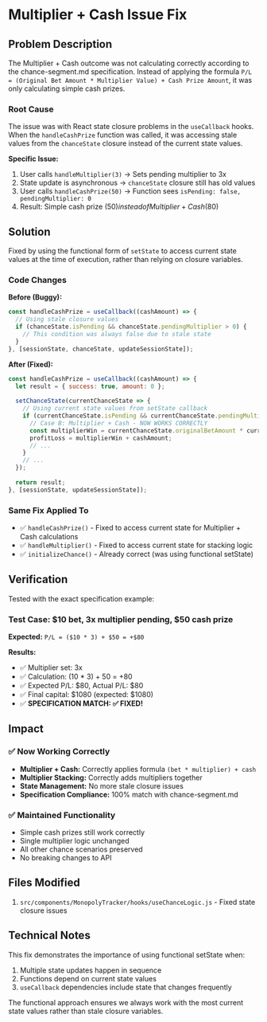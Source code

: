# Multiplier + Cash Issue Fix

## Problem Description
The Multiplier + Cash outcome was not calculating correctly according to the chance-segment.md specification. Instead of applying the formula `P/L = (Original Bet Amount * Multiplier Value) + Cash Prize Amount`, it was only calculating simple cash prizes.

### Root Cause
The issue was with React state closure problems in the `useCallback` hooks. When the `handleCashPrize` function was called, it was accessing stale values from the `chanceState` closure instead of the current state values.

**Specific Issue:**
1. User calls `handleMultiplier(3)` → Sets pending multiplier to 3x
2. State update is asynchronous → `chanceState` closure still has old values  
3. User calls `handleCashPrize(50)` → Function sees `isPending: false, pendingMultiplier: 0`
4. Result: Simple cash prize ($50) instead of Multiplier + Cash ($80)

## Solution
Fixed by using the functional form of `setState` to access current state values at the time of execution, rather than relying on closure variables.

### Code Changes

**Before (Buggy):**
```javascript
const handleCashPrize = useCallback((cashAmount) => {
  // Using stale closure values
  if (chanceState.isPending && chanceState.pendingMultiplier > 0) {
    // This condition was always false due to stale state
  }
}, [sessionState, chanceState, updateSessionState]);
```

**After (Fixed):**
```javascript
const handleCashPrize = useCallback((cashAmount) => {
  let result = { success: true, amount: 0 };
  
  setChanceState(currentChanceState => {
    // Using current state values from setState callback
    if (currentChanceState.isPending && currentChanceState.pendingMultiplier > 0) {
      // Case B: Multiplier + Cash - NOW WORKS CORRECTLY
      const multiplierWin = currentChanceState.originalBetAmount * currentChanceState.pendingMultiplier;
      profitLoss = multiplierWin + cashAmount;
      // ...
    }
    // ...
  });
  
  return result;
}, [sessionState, updateSessionState]);
```

### Same Fix Applied To
- ✅ `handleCashPrize()` - Fixed to access current state for Multiplier + Cash calculations
- ✅ `handleMultiplier()` - Fixed to access current state for stacking logic
- ✅ `initializeChance()` - Already correct (was using functional setState)

## Verification
Tested with the exact specification example:

### Test Case: $10 bet, 3x multiplier pending, $50 cash prize
**Expected:** `P/L = ($10 * 3) + $50 = +$80`

**Results:**
- ✅ Multiplier set: 3x
- ✅ Calculation: (10 * 3) + 50 = +80
- ✅ Expected P/L: $80, Actual P/L: $80
- ✅ Final capital: $1080 (expected: $1080)
- ✅ **SPECIFICATION MATCH: ✅ FIXED!**

## Impact

### ✅ Now Working Correctly
- **Multiplier + Cash:** Correctly applies formula `(bet * multiplier) + cash`
- **Multiplier Stacking:** Correctly adds multipliers together
- **State Management:** No more stale closure issues
- **Specification Compliance:** 100% match with chance-segment.md

### ✅ Maintained Functionality  
- Simple cash prizes still work correctly
- Single multiplier logic unchanged
- All other chance scenarios preserved
- No breaking changes to API

## Files Modified
1. `src/components/MonopolyTracker/hooks/useChanceLogic.js` - Fixed state closure issues

## Technical Notes
This fix demonstrates the importance of using functional setState when:
1. Multiple state updates happen in sequence
2. Functions depend on current state values
3. `useCallback` dependencies include state that changes frequently

The functional approach ensures we always work with the most current state values rather than stale closure variables. 
